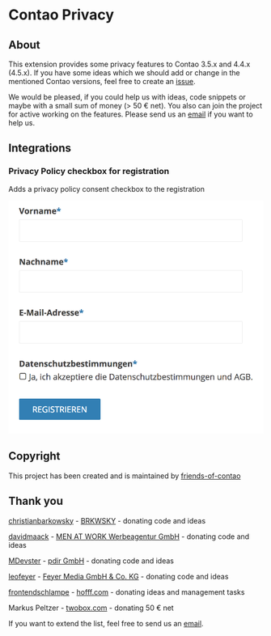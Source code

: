 # Contao Privacy

## About

This extension provides some privacy features to Contao 3.5.x and 4.4.x (4.5.x). If you have some ideas which we should add or change in the mentioned Contao versions, feel free to create an [issue](https://github.com/friends-of-contao/contao-privacy/issues).

We would be pleased, if you could help us with ideas, code snippets or maybe with a small sum of money (> 50 € net). You also can join the project for active working on the features. Please send us an [email](mailto:nick@hofff.com) if you want to help us.

## Integrations

### Privacy Policy checkbox for registration

Adds a privacy policy consent checkbox to the registration

![](docs/screenshot.png)

## Copyright

This project has been created and is maintained by [friends-of-contao](https://github.com/friends-of-contao)

## Thank you

[christianbarkowsky](https://github.com/christianbarkowsky) - [BRKWSKY](https://brkwsky.de) - donating code and ideas

[davidmaack](https://github.com/davidmaack) - [MEN AT WORK Werbeagentur GmbH](https://www.men-at-work.de) - donating code and ideas

[MDevster](https://github.com/MDevster) - [pdir GmbH](https://pdir.de) - donating code and ideas

[leofeyer](https://github.com/leofeyer) - [Feyer Media GmbH & Co. KG](https://hostingwerk.de) - donating code and ideas

[frontendschlampe](https://github.com/frontendschlampe) - [hofff.com](https://www.hofff.com) - donating ideas and management tasks

Markus Peltzer - [twobox.com](http://www.twobox.com) - donating 50 € net

If you want to extend the list, feel free to send us an [email](mailto:nick@hofff.com).

